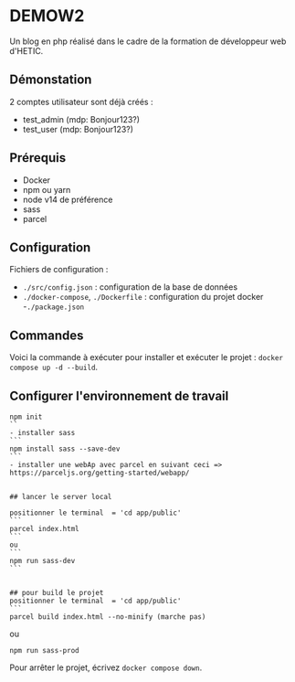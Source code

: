 # DEMOW2
Un blog en php réalisé dans le cadre de la formation de développeur web d'HETIC. 

## Démonstation
2 comptes utilisateur sont déjà créés :
- test_admin (mdp: Bonjour123?)
- test_user (mdp: Bonjour123?)

## Prérequis
- Docker
- npm ou yarn
- node v14 de préférence
- sass
- parcel

## Configuration
Fichiers de configuration :
- `./src/config.json` : configuration de la base de données
- `./docker-compose`, `./Dockerfile` : configuration du projet docker
-`./package.json`

## Commandes
Voici la commande à exécuter pour installer et exécuter le projet : `docker compose up -d --build`.

## Configurer l'environnement de travail

````
npm init
``
- installer sass 
```
npm install sass --save-dev
```
- installer une webAp avec parcel en suivant ceci => https://parceljs.org/getting-started/webapp/


## lancer le server local

positionner le terminal  = 'cd app/public'
```
parcel index.html
```
ou
```
npm run sass-dev
```


## pour build le projet 
positionner le terminal  = 'cd app/public'
```
parcel build index.html --no-minify (marche pas)
````
ou
```
npm run sass-prod
```

Pour arrêter le projet, écrivez `docker compose down`.
